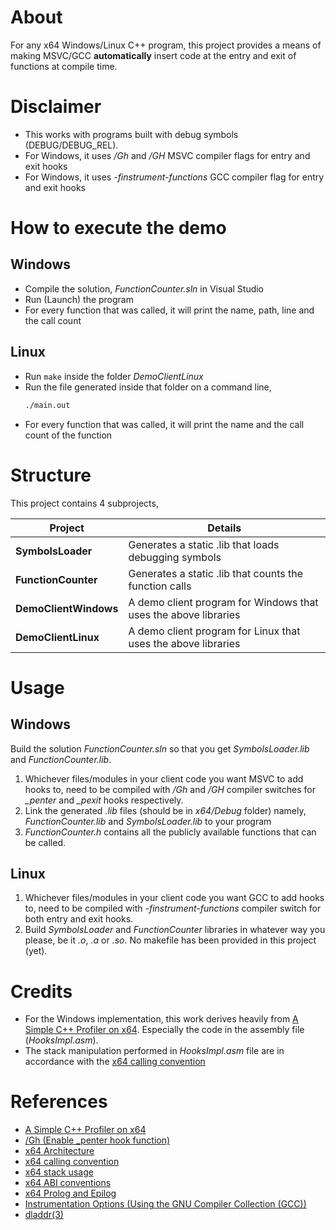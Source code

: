 # About

For any x64 Windows/Linux C++ program, this project provides a means of making MSVC/GCC **automatically** insert code at the entry and exit of functions at compile time.

# Disclaimer

- This works with programs built with debug symbols (DEBUG/DEBUG_REL).
- For Windows, it uses */Gh* and */GH* MSVC compiler flags for entry and exit hooks
- For Windows, it uses *-finstrument-functions* GCC compiler flag for entry and exit hooks

# How to execute the demo

## Windows

- Compile the solution, *FunctionCounter.sln* in Visual Studio
- Run (Launch) the program
- For every function that was called, it will print the name, path, line and the call count

## Linux

- Run `make` inside the folder *DemoClientLinux*
- Run the file generated inside that folder on a command line,
  ```bash
  ./main.out
  ```
- For every function that was called, it will print the name and the call count of the function

# Structure

This project contains 4 subprojects,

| Project               | Details                                                         |
| --------------------- | --------------------------------------------------------------- |
| **SymbolsLoader**     | Generates a static .lib that loads debugging symbols            |
| **FunctionCounter**   | Generates a static .lib that counts the function calls          |
| **DemoClientWindows** | A demo client program for Windows that uses the above libraries |
| **DemoClientLinux**   | A demo client program for Linux that uses the above libraries   |

# Usage

## Windows

Build the solution *FunctionCounter.sln* so that you get *SymbolsLoader.lib* and *FunctionCounter.lib*.

1. Whichever files/modules in your client code you want MSVC to add hooks to, need to be compiled with */Gh* and */GH* compiler switches for *_penter* and *_pexit* hooks respectively.
2. Link the generated *.lib* files (should be in *x64/Debug* folder) namely, *FunctionCounter.lib* and *SymbolsLoader.lib* to your program
3. *FunctionCounter.h* contains all the publicly available functions that can be called.

## Linux

1. Whichever files/modules in your client code you want GCC to add hooks to, need to be compiled with *-finstrument-functions* compiler switch for both entry and exit hooks.
2. Build *SymbolsLoader* and *FunctionCounter* libraries in whatever way you please, be it *.o*, *.a* or *.so*. No makefile has been provided in this project (yet).

# Credits

- For the Windows implementation, this work derives heavily from [A Simple C++ Profiler on x64](https://www.codeproject.com/articles/800172/a-simple-cplusplus-profiler-on-x). Especially the code in the assembly file (*HooksImpl.asm*). 
- The stack manipulation performed in *HooksImpl.asm* file are in accordance with the [x64 calling convention](https://learn.microsoft.com/en-us/cpp/build/x64-calling-convention?view=msvc-170)

# References

- [A Simple C++ Profiler on x64](https://www.codeproject.com/articles/800172/a-simple-cplusplus-profiler-on-x)
- [/Gh (Enable _penter hook function)](https://learn.microsoft.com/en-us/cpp/build/reference/gh-enable-penter-hook-function?view=msvc-170)
- [x64 Architecture](https://learn.microsoft.com/en-us/windows-hardware/drivers/debugger/x64-architecture?redirectedfrom=MSDN)
- [x64 calling convention](https://learn.microsoft.com/en-us/cpp/build/x64-calling-convention?view=msvc-170)
- [x64 stack usage](https://learn.microsoft.com/en-us/cpp/build/stack-usage?view=msvc-170)
- [x64 ABI conventions](https://learn.microsoft.com/en-us/cpp/build/x64-software-conventions?view=msvc-170)
- [x64 Prolog and Epilog](https://learn.microsoft.com/en-us/cpp/build/prolog-and-epilog?view=msvc-170)
- [Instrumentation Options (Using the GNU Compiler Collection (GCC))](https://gcc.gnu.org/onlinedocs/gcc/Instrumentation-Options.html)
- [dladdr(3)](https://www.man7.org/linux/man-pages/man3/dladdr.3.html)
